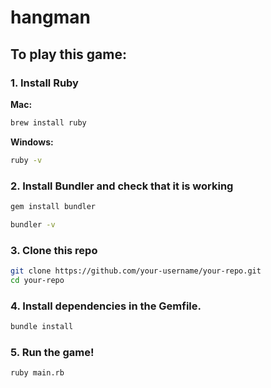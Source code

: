 # hangman


## To play this game:
### 1. Install Ruby
  **Mac:**
  ```bash
  brew install ruby
  ```
  **Windows:**
  ```bash
  ruby -v
  ```
### 2. Install Bundler and check that it is working
  ```bash
  gem install bundler
  ```
  ```bash
  bundler -v
  ```
### 3. Clone this repo
  ```bash
  git clone https://github.com/your-username/your-repo.git
  cd your-repo
  ```
### 4. Install dependencies in the Gemfile.
  ```bash
  bundle install
  ```
### 5. Run the game!
  ```bash
  ruby main.rb
  ```
